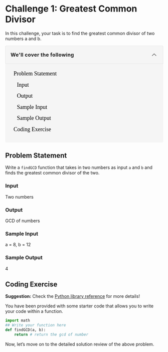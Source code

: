 # Challenge 1: Greatest Common Divisor

In this challenge, your task is to find the greatest common divisor of two numbers a and b.

<details open="" class="styles__PageTOCStyled-sc-1u9xzlw-0 cgYZlm" style="box-sizing: border-box; --tw-shadow:0 0 transparent; --tw-ring-inset:var(--tw-empty, ); --tw-ring-offset-width:0px; --tw-ring-offset-color:#fff; --tw-ring-color:rgba(59,130,246,0.5); --tw-ring-offset-shadow:0 0 transparent; --tw-ring-shadow:0 0 transparent; display: block; --tw-bg-opacity:1; background-color: rgba(245,245,245,var(--tw-bg-opacity)); border-radius: 4px; min-width: 280px;"><summary role="button" tabindex="0" class="styles__HeadingWrap-sc-1u9xzlw-1 kEPnVM" style="box-sizing: border-box; --tw-shadow:0 0 transparent; --tw-ring-inset:var(--tw-empty, ); --tw-ring-offset-width:0px; --tw-ring-offset-color:#fff; --tw-ring-color:rgba(59,130,246,0.5); --tw-ring-offset-shadow:0 0 transparent; --tw-ring-shadow:0 0 transparent; display: block; cursor: pointer; outline-style: none; padding: 4px 4px 4px 16px; border-width: 1px; border-style: solid; --tw-border-opacity:1; border-color: rgba(229,229,229,var(--tw-border-opacity)); border-top-left-radius: 4px; border-top-right-radius: 4px;"><div class="styles__HeadingWrapInner-sc-1u9xzlw-2 lazzRz" style="box-sizing: border-box; --tw-shadow:0 0 transparent; --tw-ring-inset:var(--tw-empty, ); --tw-ring-offset-width:0px; --tw-ring-offset-color:#fff; --tw-ring-color:rgba(59,130,246,0.5); --tw-ring-offset-shadow:0 0 transparent; --tw-ring-shadow:0 0 transparent; display: flex; -webkit-box-align: center; align-items: center;"><span class="text-base font-bold tracking-wide" style="box-sizing: border-box; --tw-shadow:0 0 transparent; --tw-ring-inset:var(--tw-empty, ); --tw-ring-offset-width:0px; --tw-ring-offset-color:#fff; --tw-ring-color:rgba(59,130,246,0.5); --tw-ring-offset-shadow:0 0 transparent; --tw-ring-shadow:0 0 transparent; font-size: 1rem; line-height: 1.5rem; font-weight: 700; letter-spacing: 0.025em;">We'll cover the following</span><button class="icon-default ml-auto rounded-none" style="box-sizing: border-box; --tw-shadow:0 0 transparent; --tw-ring-inset:var(--tw-empty, ); --tw-ring-offset-width:0px; --tw-ring-offset-color:#fff; --tw-ring-color:rgba(59,130,246,0.5); --tw-ring-offset-shadow:0 0 transparent; --tw-ring-shadow:0 0 transparent; color: rgba(0, 0, 0, 0.5); font-style: inherit; font-variant: inherit; font-weight: 400; font-stretch: inherit; font-size: 0.9375rem; line-height: 1.5; font-family: inherit; margin: 0px 0px 0px auto; overflow: visible; text-transform: none; appearance: button; cursor: pointer; display: flex; align-items: center; justify-content: center; white-space: nowrap; border-radius: 0px; border-width: 0px; padding: 0.75rem; letter-spacing: 0.025em; --tw-text-opacity:1; transition-duration: 0.2s; background-color: transparent; outline: transparent solid 2px; outline-offset: 2px;"><svg xmlns="http://www.w3.org/2000/svg" width="24" height="24" viewBox="0 0 24 24" fill="none" stroke="currentColor" stroke-width="2" stroke-linecap="round" stroke-linejoin="round" class="feather feather-chevron-up"><polyline points="18 15 12 9 6 15"></polyline></svg></button></div></summary><div class="p-4" style="box-sizing: border-box; --tw-shadow:0 0 transparent; --tw-ring-inset:var(--tw-empty, ); --tw-ring-offset-width:0px; --tw-ring-offset-color:#fff; --tw-ring-color:rgba(59,130,246,0.5); --tw-ring-offset-shadow:0 0 transparent; --tw-ring-shadow:0 0 transparent; padding: 1rem;"><div class="markdown-container-div Markdown__MarkdownContainerDiv-sc-1j2yuel-6 jhbODO" height="auto" style="box-sizing: border-box; --tw-shadow:0 0 transparent; --tw-ring-inset:var(--tw-empty, ); --tw-ring-offset-width:0px; --tw-ring-offset-color:#fff; --tw-ring-color:rgba(59,130,246,0.5); --tw-ring-offset-shadow:0 0 transparent; --tw-ring-shadow:0 0 transparent; height: auto; width: 248.021px;"><div class="markdownViewer Markdown__Viewer-sc-1j2yuel-1 jwYbFw" role="none" style="box-sizing: border-box; --tw-shadow:0 0 transparent; --tw-ring-inset:var(--tw-empty, ); --tw-ring-offset-width:0px; --tw-ring-offset-color:#fff; --tw-ring-color:rgba(59,130,246,0.5); --tw-ring-offset-shadow:0 0 transparent; --tw-ring-shadow:0 0 transparent; --tw-text-opacity:1; color: rgba(61,61,78,var(--tw-text-opacity)); line-height: 1.7; outline: none; font-size: 18px; overflow-wrap: break-word; font-family: &quot;Nunito Sans&quot;;"><ul style="box-sizing: border-box; --tw-shadow:0 0 transparent; --tw-ring-inset:var(--tw-empty, ); --tw-ring-offset-width:0px; --tw-ring-offset-color:#fff; --tw-ring-color:rgba(59,130,246,0.5); --tw-ring-offset-shadow:0 0 transparent; --tw-ring-shadow:0 0 transparent; margin-top: 0px; margin-bottom: 10px; margin-left: -20px;"><li style="box-sizing: border-box; --tw-shadow:0 0 transparent; --tw-ring-inset:var(--tw-empty, ); --tw-ring-offset-width:0px; --tw-ring-offset-color:#fff; --tw-ring-color:rgba(59,130,246,0.5); --tw-ring-offset-shadow:0 0 transparent; --tw-ring-shadow:0 0 transparent; margin-bottom: 5px; list-style: none;"><a href="https://www.educative.io/courses/full-speed-python/xlLGOVAkKB3#Problem-Statement" style="box-sizing: border-box; --tw-shadow:0 0 transparent; --tw-ring-inset:var(--tw-empty, ); --tw-ring-offset-width:0px; --tw-ring-offset-color:#fff; --tw-ring-color:rgba(59,130,246,0.5); --tw-ring-offset-shadow:0 0 transparent; --tw-ring-shadow:0 0 transparent; background-color: transparent; color: rgba(0,0,0,var(--tw-text-opacity)); text-decoration: none; transition: color 0.2s ease 0s; --tw-text-opacity:1; display: flex;">Problem Statement</a></li><ul style="box-sizing: border-box; --tw-shadow:0 0 transparent; --tw-ring-inset:var(--tw-empty, ); --tw-ring-offset-width:0px; --tw-ring-offset-color:#fff; --tw-ring-color:rgba(59,130,246,0.5); --tw-ring-offset-shadow:0 0 transparent; --tw-ring-shadow:0 0 transparent; margin-top: 0px; margin-bottom: 0px; margin-left: -20px;"><li style="box-sizing: border-box; --tw-shadow:0 0 transparent; --tw-ring-inset:var(--tw-empty, ); --tw-ring-offset-width:0px; --tw-ring-offset-color:#fff; --tw-ring-color:rgba(59,130,246,0.5); --tw-ring-offset-shadow:0 0 transparent; --tw-ring-shadow:0 0 transparent; margin-bottom: 5px; list-style: none;"><a href="https://www.educative.io/courses/full-speed-python/xlLGOVAkKB3#Input" style="box-sizing: border-box; --tw-shadow:0 0 transparent; --tw-ring-inset:var(--tw-empty, ); --tw-ring-offset-width:0px; --tw-ring-offset-color:#fff; --tw-ring-color:rgba(59,130,246,0.5); --tw-ring-offset-shadow:0 0 transparent; --tw-ring-shadow:0 0 transparent; background-color: transparent; color: rgba(0,0,0,var(--tw-text-opacity)); text-decoration: none; transition: color 0.2s ease 0s; --tw-text-opacity:1; display: flex;">Input</a></li><li style="box-sizing: border-box; --tw-shadow:0 0 transparent; --tw-ring-inset:var(--tw-empty, ); --tw-ring-offset-width:0px; --tw-ring-offset-color:#fff; --tw-ring-color:rgba(59,130,246,0.5); --tw-ring-offset-shadow:0 0 transparent; --tw-ring-shadow:0 0 transparent; margin-bottom: 5px; list-style: none;"><a href="https://www.educative.io/courses/full-speed-python/xlLGOVAkKB3#Output" style="box-sizing: border-box; --tw-shadow:0 0 transparent; --tw-ring-inset:var(--tw-empty, ); --tw-ring-offset-width:0px; --tw-ring-offset-color:#fff; --tw-ring-color:rgba(59,130,246,0.5); --tw-ring-offset-shadow:0 0 transparent; --tw-ring-shadow:0 0 transparent; background-color: transparent; color: rgba(0,0,0,var(--tw-text-opacity)); text-decoration: none; transition: color 0.2s ease 0s; --tw-text-opacity:1; display: flex;">Output</a></li><li style="box-sizing: border-box; --tw-shadow:0 0 transparent; --tw-ring-inset:var(--tw-empty, ); --tw-ring-offset-width:0px; --tw-ring-offset-color:#fff; --tw-ring-color:rgba(59,130,246,0.5); --tw-ring-offset-shadow:0 0 transparent; --tw-ring-shadow:0 0 transparent; margin-bottom: 5px; list-style: none;"><a href="https://www.educative.io/courses/full-speed-python/xlLGOVAkKB3#Sample-Input" style="box-sizing: border-box; --tw-shadow:0 0 transparent; --tw-ring-inset:var(--tw-empty, ); --tw-ring-offset-width:0px; --tw-ring-offset-color:#fff; --tw-ring-color:rgba(59,130,246,0.5); --tw-ring-offset-shadow:0 0 transparent; --tw-ring-shadow:0 0 transparent; background-color: transparent; color: rgba(0,0,0,var(--tw-text-opacity)); text-decoration: none; transition: color 0.2s ease 0s; --tw-text-opacity:1; display: flex;">Sample Input</a></li><li style="box-sizing: border-box; --tw-shadow:0 0 transparent; --tw-ring-inset:var(--tw-empty, ); --tw-ring-offset-width:0px; --tw-ring-offset-color:#fff; --tw-ring-color:rgba(59,130,246,0.5); --tw-ring-offset-shadow:0 0 transparent; --tw-ring-shadow:0 0 transparent; margin-bottom: 5px; list-style: none;"><a href="https://www.educative.io/courses/full-speed-python/xlLGOVAkKB3#Sample-Output" style="box-sizing: border-box; --tw-shadow:0 0 transparent; --tw-ring-inset:var(--tw-empty, ); --tw-ring-offset-width:0px; --tw-ring-offset-color:#fff; --tw-ring-color:rgba(59,130,246,0.5); --tw-ring-offset-shadow:0 0 transparent; --tw-ring-shadow:0 0 transparent; background-color: transparent; color: rgba(0,0,0,var(--tw-text-opacity)); text-decoration: none; transition: color 0.2s ease 0s; --tw-text-opacity:1; display: flex;">Sample Output</a></li></ul><li style="box-sizing: border-box; --tw-shadow:0 0 transparent; --tw-ring-inset:var(--tw-empty, ); --tw-ring-offset-width:0px; --tw-ring-offset-color:#fff; --tw-ring-color:rgba(59,130,246,0.5); --tw-ring-offset-shadow:0 0 transparent; --tw-ring-shadow:0 0 transparent; margin-bottom: 5px; list-style: none;"><a href="https://www.educative.io/courses/full-speed-python/xlLGOVAkKB3#Coding-Exercise" style="box-sizing: border-box; --tw-shadow:0 0 transparent; --tw-ring-inset:var(--tw-empty, ); --tw-ring-offset-width:0px; --tw-ring-offset-color:#fff; --tw-ring-color:rgba(59,130,246,0.5); --tw-ring-offset-shadow:0 0 transparent; --tw-ring-shadow:0 0 transparent; background-color: transparent; color: rgba(0,0,0,var(--tw-text-opacity)); text-decoration: none; transition: color 0.2s ease 0s; --tw-text-opacity:1; display: flex;">Coding Exercise</a></li></ul></div></div></div></details>

## Problem Statement

Write a `findGCD` function that takes in two numbers as input `a` and `b` and finds the greatest common divisor of the two.

### Input

Two numbers

### Output

GCD of numbers

### Sample Input

a = 8, b = 12

### Sample Output

4

## Coding Exercise

**Suggestion:** Check the [Python library reference](https://docs.python.org/3/library/stdtypes.html#numeric-types-int-float-complex) for more details!

You have been provided with some starter code that allows you to write your code within a function.

``` python
import math
## Write your function here
def findGCD(a, b):
    return # return the gcd of number
```





Now, let’s move on to the detailed solution review of the above problem.